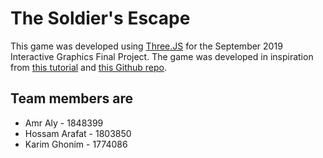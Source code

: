 # The Soldier's Escape

This game was developed using [Three.JS](https://threejs.org/) for the September 2019 Interactive Graphics Final Project.
The game was developed in inspiration from [this tutorial](https://gamedevelopment.tutsplus.com/tutorials/creating-a-simple-3d-endless-runner-game-using-three-js--cms-29157) and [this Github repo](https://github.com/abhivaidya/EndlessCarRunner).

## Team members are

- Amr Aly - 1848399
- Hossam Arafat - 1803850
- Karim Ghonim - 1774086
